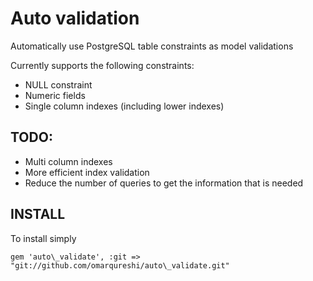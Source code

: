 # Auto validation #

Automatically use PostgreSQL table constraints as model validations

Currently supports the following constraints:

* NULL constraint
* Numeric fields
* Single column indexes (including lower indexes)

## TODO: ##

* Multi column indexes
* More efficient index validation
* Reduce the number of queries to get the information that is needed

## INSTALL ##

To install simply

`gem 'auto\_validate', :git =>
"git://github.com/omarqureshi/auto\_validate.git"`
